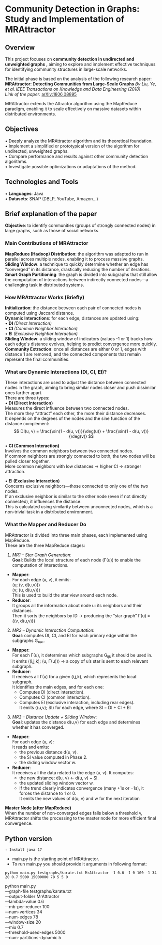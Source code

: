 # Community Detection in Graphs: Study and Implementation of MRAttractor

## Overview

This project focuses on **community detection in undirected and unweighted graphs** , aiming to explore and implement effective techniques for identifying community structures in large-scale networks.

The initial phase is based on the analysis of the following research paper:  
**MRAttractor: Detecting Communities from Large-Scale Graphs**
*By Liu, Ye, et al.*
*IEEE Transactions on Knowledge and Data Engineering (2018)*  
*Link of the paper:* [arXiv:1806.08895](https://arxiv.org/abs/1806.08895)

MRAttractor extends the Attractor algorithm using the MapReduce paradigm, enabling it to scale effectively on massive datasets within distributed environments.

## Objectives

• Deeply analyze the MRAttractor algorithm and its theoretical foundation.  
• Implement a simplified or prototypical version of the algorithm for undirected, unweighted graphs.  
• Compare performance and results against other community detection algorithms.  
• Investigate possible optimizations or adaptations of the method.  

## Technologies and Tools

• **Languages**: Java  
• **Datasets**: SNAP (DBLP, YouTube, Amazon...)

## Brief explanation of the paper
**Objective**: to identify communities (groups of strongly connected nodes) in large graphs, such as those of social networks.

### Main Contributions of MRAttractor

**MapReduce (Hadoop) Distribution**: the algorithm was adapted to run in parallel across multiple nodes, enabling it to process massive graphs.  
**Sliding Window**: a technique to quickly determine whether an edge has “converged” in its distance, drastically reducing the number of iterations.  
**Smart Graph Partitioning**: the graph is divided into subgraphs that still allow the computation of interactions between indirectly connected nodes—a challenging task in distributed systems.  

### How MRAttractor Works (Briefly)

**Initialization**: the distance between each pair of connected nodes is computed using Jaccard distance.  
**Dynamic Interactions**: for each edge, distances are updated using:  
• **DI** *(Direct Interaction)*  
• **CI** *(Common Neighbor Interaction)*  
• **EI** *(Exclusive Neighbor Interaction)*  
**Sliding Window**: a sliding window of indicators (values -1 or 1) tracks how each edge's distance evolves, helping to predict convergence more quickly.  
**Community Extraction**: once all distances are either 0 or 1, edges with distance 1 are removed, and the connected components that remain represent the final communities.  

### What are Dynamic Interactions (DI, CI, EI)?

These interactions are used to adjust the distance between connected nodes in the graph, aiming to bring similar nodes closer and push dissimilar ones farther apart.  
There are three types:  
• **DI (Direct Interaction)**  
Measures the direct influence between two connected nodes.  
The more they “attract” each other, the more their distance decreases.  
It depends on the degrees of the nodes and the sine function of the distance complement:  
$$
DI(u, v) = \frac{\sin(1 - d(u, v))}{\deg(u)} + \frac{\sin(1 - d(u, v))}{\deg(v)}
$$

• **CI (Common Interaction)**  
Involves the common neighbors between two connected nodes.  
If common neighbors are strongly connected to both, the two nodes will be pulled closer together.  
More common neighbors with low distances → higher CI → stronger attraction.  

• **EI (Exclusive Interaction)**  
Concerns exclusive neighbors—those connected to only one of the two nodes.  
If an exclusive neighbor is similar to the other node (even if not directly connected), it influences the distance.  
This is calculated using similarity between unconnected nodes, which is a non-trivial task in a distributed environment.  

### What the Mapper and Reducer Do
MRAttractor is divided into three main phases, each implemented using MapReduce.   
These are the three MapReduce stages:  
1. *MR1 – Star Graph Generation*:  
**Goal**: Builds the local structure of each node (Γ(u)) to enable the computation of interactions.  
- **Mapper**:  
For each edge (u, v), it emits:  
⟨u; (v, d(u,v))⟩  
⟨v; (u, d(u,v))⟩  
This is used to build the star view around each node.  
- **Reducer**:  
It groups all the information about node u: its neighbors and their distances.  
Then it sorts the neighbors by ID → producing the “star graph” Γ(u) = {(v, d(u,v))}

2. *MR2 – Dynamic Interaction Computation*:  
**Goal**: computes DI, CI, and EI for each primary edge within the subgraphs G₍ᵢⱼₖ₎.  
- **Mapper**:  
For each Γ(u), it determines which subgraphs G<sub>ijk</sub> it should be used in.  
It emits ⟨(i,j,k); (u, Γ(u))⟩ → a copy of u’s star is sent to each relevant subgraph.  
- **Reducer**:  
It receives all Γ(u) for a given (i,j,k), which represents the local subgraph.  
It identifies the main edges, and for each one:    
  - Computes DI (direct interaction).   
  - Computes CI (common interaction).   
  - Computes EI (exclusive interaction, including rear edges).  
It emits ⟨(u,v); SI⟩ for each edge, where SI = DI + CI + EI  
3. *MR3 – Distance Update + Sliding Window*:  
**Goal**: updates the distance d(u,v) for each edge and determines whether it has converged.  
- **Mapper**:  
For each edge (u, v):  
It reads and emits:  
  - the previous distance d(u, v). 
  - the SI value computed in Phase 2. 
  - the sliding window vector w. 
- **Reducer**:  
It receives all the data related to the edge (u, v). 
It computes:  
  - the new distance: d(u, v) ← d(u, v) − SI. 
  - the updated sliding window vector w. 
  - If the trend clearly indicates convergence (many +1s or −1s), it forces the distance to 1 or 0.   
It emits the new values of d(u, v) and w for the next iteration

**Master Node (after MapReduce)**  
When the number of non-converged edges falls below a threshold γ, MRAttractor shifts the processing to the master node for more efficient final convergence.

## Python version  

```
- Install java 17
```

- main.py is the starting point of MRAttractor.
- To run main.py you should provide it arguments in following format:  
```  
python main.py testgraphs/karate.txt MrAttractor -1 0.6 -1 0 100 -1 34 20 0.7 5000 15000000 78 5 5 0
```

python main.py \
--graph-file testgraphs/karate.txt \
--output-folder MrAttractor \
--lambda-value 0.6 \
--mb-per-reducer 100 \
--num-vertices 34 \
--num-edges 78 \
--window-size 20 \
--miu 0.7 \
--threshold-used-edges 5000 \
--num-partitions-dynamic 5
